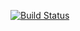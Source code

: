[![Build Status](https://travis-ci.org/YNKalashnikova/geometry.svg?branch=master)](https://travis-ci.org/YNKalashnikova/geometry)